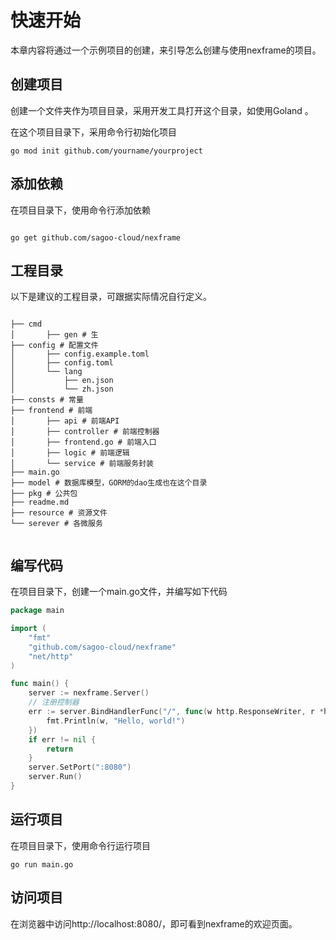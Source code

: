 # 快速开始

本章内容将通过一个示例项目的创建，来引导怎么创建与使用nexframe的项目。

## 创建项目

创建一个文件夹作为项目目录，采用开发工具打开这个目录，如使用Goland 。

在这个项目目录下，采用命令行初始化项目

```azure
go mod init github.com/yourname/yourproject

```

## 添加依赖

在项目目录下，使用命令行添加依赖

```azure

go get github.com/sagoo-cloud/nexframe

```
## 工程目录

以下是建议的工程目录，可跟据实际情况自行定义。

```shell

├── cmd
│       ├── gen # 生
├── config # 配置文件
│       ├── config.example.toml
│       ├── config.toml
│       └── lang
│           ├── en.json
│           └── zh.json
├── consts # 常量
├── frontend # 前端
│       ├── api # 前端API
│       ├── controller # 前端控制器
│       ├── frontend.go # 前端入口
│       ├── logic # 前端逻辑
│       └── service # 前端服务封装
├── main.go
├── model # 数据库模型，GORM的dao生成也在这个目录
├── pkg # 公共包
├── readme.md
├── resource # 资源文件
└── serever # 各微服务


```

## 编写代码
在项目目录下，创建一个main.go文件，并编写如下代码

```go
package main

import (
	"fmt"
	"github.com/sagoo-cloud/nexframe"
	"net/http"
)

func main() {
	server := nexframe.Server()
	// 注册控制器
	err := server.BindHandlerFunc("/", func(w http.ResponseWriter, r *http.Request) {
		fmt.Println(w, "Hello, world!")
	})
	if err != nil {
		return
	}
	server.SetPort(":8080")
	server.Run()
}

```

## 运行项目
在项目目录下，使用命令行运行项目
```azure
go run main.go

```
## 访问项目
在浏览器中访问http://localhost:8080/，即可看到nexframe的欢迎页面。

